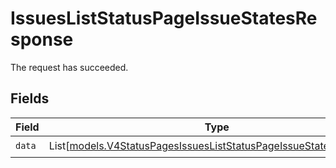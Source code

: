 # IssuesListStatusPageIssueStatesResponse

The request has succeeded.


## Fields

| Field                                                                                                                                  | Type                                                                                                                                   | Required                                                                                                                               | Description                                                                                                                            |
| -------------------------------------------------------------------------------------------------------------------------------------- | -------------------------------------------------------------------------------------------------------------------------------------- | -------------------------------------------------------------------------------------------------------------------------------------- | -------------------------------------------------------------------------------------------------------------------------------------- |
| `data`                                                                                                                                 | List[[models.V4StatusPagesIssuesListStatusPageIssueStatesResponse](../models/v4statuspagesissuesliststatuspageissuestatesresponse.md)] | :heavy_check_mark:                                                                                                                     | N/A                                                                                                                                    |